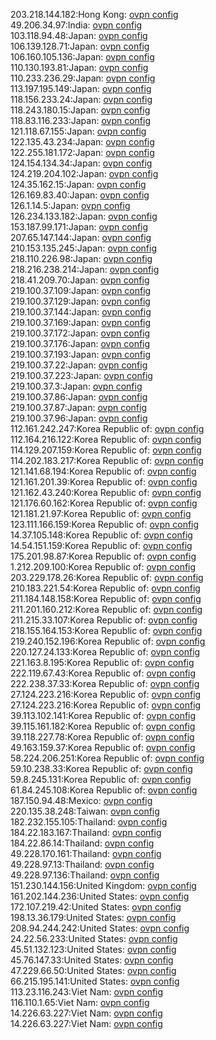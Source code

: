 203.218.144.182:Hong Kong: [ovpn config](vpn/203_218_144_182.ovpn)  
49.206.34.97:India: [ovpn config](vpn/49_206_34_97.ovpn)  
103.118.94.48:Japan: [ovpn config](vpn/103_118_94_48.ovpn)  
106.139.128.71:Japan: [ovpn config](vpn/106_139_128_71.ovpn)  
106.160.105.136:Japan: [ovpn config](vpn/106_160_105_136.ovpn)  
110.130.193.81:Japan: [ovpn config](vpn/110_130_193_81.ovpn)  
110.233.236.29:Japan: [ovpn config](vpn/110_233_236_29.ovpn)  
113.197.195.149:Japan: [ovpn config](vpn/113_197_195_149.ovpn)  
118.156.233.24:Japan: [ovpn config](vpn/118_156_233_24.ovpn)  
118.243.180.15:Japan: [ovpn config](vpn/118_243_180_15.ovpn)  
118.83.116.233:Japan: [ovpn config](vpn/118_83_116_233.ovpn)  
121.118.67.155:Japan: [ovpn config](vpn/121_118_67_155.ovpn)  
122.135.43.234:Japan: [ovpn config](vpn/122_135_43_234.ovpn)  
122.255.181.172:Japan: [ovpn config](vpn/122_255_181_172.ovpn)  
124.154.134.34:Japan: [ovpn config](vpn/124_154_134_34.ovpn)  
124.219.204.102:Japan: [ovpn config](vpn/124_219_204_102.ovpn)  
124.35.162.15:Japan: [ovpn config](vpn/124_35_162_15.ovpn)  
126.169.83.40:Japan: [ovpn config](vpn/126_169_83_40.ovpn)  
126.1.14.5:Japan: [ovpn config](vpn/126_1_14_5.ovpn)  
126.234.133.182:Japan: [ovpn config](vpn/126_234_133_182.ovpn)  
153.187.99.171:Japan: [ovpn config](vpn/153_187_99_171.ovpn)  
207.65.147.144:Japan: [ovpn config](vpn/207_65_147_144.ovpn)  
210.153.135.245:Japan: [ovpn config](vpn/210_153_135_245.ovpn)  
218.110.226.98:Japan: [ovpn config](vpn/218_110_226_98.ovpn)  
218.216.238.214:Japan: [ovpn config](vpn/218_216_238_214.ovpn)  
218.41.209.70:Japan: [ovpn config](vpn/218_41_209_70.ovpn)  
219.100.37.109:Japan: [ovpn config](vpn/219_100_37_109.ovpn)  
219.100.37.129:Japan: [ovpn config](vpn/219_100_37_129.ovpn)  
219.100.37.144:Japan: [ovpn config](vpn/219_100_37_144.ovpn)  
219.100.37.169:Japan: [ovpn config](vpn/219_100_37_169.ovpn)  
219.100.37.172:Japan: [ovpn config](vpn/219_100_37_172.ovpn)  
219.100.37.176:Japan: [ovpn config](vpn/219_100_37_176.ovpn)  
219.100.37.193:Japan: [ovpn config](vpn/219_100_37_193.ovpn)  
219.100.37.22:Japan: [ovpn config](vpn/219_100_37_22.ovpn)  
219.100.37.223:Japan: [ovpn config](vpn/219_100_37_223.ovpn)  
219.100.37.3:Japan: [ovpn config](vpn/219_100_37_3.ovpn)  
219.100.37.86:Japan: [ovpn config](vpn/219_100_37_86.ovpn)  
219.100.37.87:Japan: [ovpn config](vpn/219_100_37_87.ovpn)  
219.100.37.96:Japan: [ovpn config](vpn/219_100_37_96.ovpn)  
112.161.242.247:Korea Republic of: [ovpn config](vpn/112_161_242_247.ovpn)  
112.164.216.122:Korea Republic of: [ovpn config](vpn/112_164_216_122.ovpn)  
114.129.207.159:Korea Republic of: [ovpn config](vpn/114_129_207_159.ovpn)  
114.202.183.217:Korea Republic of: [ovpn config](vpn/114_202_183_217.ovpn)  
121.141.68.194:Korea Republic of: [ovpn config](vpn/121_141_68_194.ovpn)  
121.161.201.39:Korea Republic of: [ovpn config](vpn/121_161_201_39.ovpn)  
121.162.43.240:Korea Republic of: [ovpn config](vpn/121_162_43_240.ovpn)  
121.176.60.162:Korea Republic of: [ovpn config](vpn/121_176_60_162.ovpn)  
121.181.21.97:Korea Republic of: [ovpn config](vpn/121_181_21_97.ovpn)  
123.111.166.159:Korea Republic of: [ovpn config](vpn/123_111_166_159.ovpn)  
14.37.105.148:Korea Republic of: [ovpn config](vpn/14_37_105_148.ovpn)  
14.54.151.159:Korea Republic of: [ovpn config](vpn/14_54_151_159.ovpn)  
175.201.98.87:Korea Republic of: [ovpn config](vpn/175_201_98_87.ovpn)  
1.212.209.100:Korea Republic of: [ovpn config](vpn/1_212_209_100.ovpn)  
203.229.178.26:Korea Republic of: [ovpn config](vpn/203_229_178_26.ovpn)  
210.183.221.54:Korea Republic of: [ovpn config](vpn/210_183_221_54.ovpn)  
211.184.148.158:Korea Republic of: [ovpn config](vpn/211_184_148_158.ovpn)  
211.201.160.212:Korea Republic of: [ovpn config](vpn/211_201_160_212.ovpn)  
211.215.33.107:Korea Republic of: [ovpn config](vpn/211_215_33_107.ovpn)  
218.155.164.153:Korea Republic of: [ovpn config](vpn/218_155_164_153.ovpn)  
219.240.152.196:Korea Republic of: [ovpn config](vpn/219_240_152_196.ovpn)  
220.127.24.133:Korea Republic of: [ovpn config](vpn/220_127_24_133.ovpn)  
221.163.8.195:Korea Republic of: [ovpn config](vpn/221_163_8_195.ovpn)  
222.119.67.43:Korea Republic of: [ovpn config](vpn/222_119_67_43.ovpn)  
222.238.37.33:Korea Republic of: [ovpn config](vpn/222_238_37_33.ovpn)  
27.124.223.216:Korea Republic of: [ovpn config](vpn/27_124_223_216.ovpn)  
27.124.223.216:Korea Republic of: [ovpn config](vpn/27_124_223_216.ovpn)  
39.113.102.141:Korea Republic of: [ovpn config](vpn/39_113_102_141.ovpn)  
39.115.161.182:Korea Republic of: [ovpn config](vpn/39_115_161_182.ovpn)  
39.118.227.78:Korea Republic of: [ovpn config](vpn/39_118_227_78.ovpn)  
49.163.159.37:Korea Republic of: [ovpn config](vpn/49_163_159_37.ovpn)  
58.224.206.251:Korea Republic of: [ovpn config](vpn/58_224_206_251.ovpn)  
59.10.238.33:Korea Republic of: [ovpn config](vpn/59_10_238_33.ovpn)  
59.8.245.131:Korea Republic of: [ovpn config](vpn/59_8_245_131.ovpn)  
61.84.245.108:Korea Republic of: [ovpn config](vpn/61_84_245_108.ovpn)  
187.150.94.48:Mexico: [ovpn config](vpn/187_150_94_48.ovpn)  
220.135.38.248:Taiwan: [ovpn config](vpn/220_135_38_248.ovpn)  
182.232.155.105:Thailand: [ovpn config](vpn/182_232_155_105.ovpn)  
184.22.183.167:Thailand: [ovpn config](vpn/184_22_183_167.ovpn)  
184.22.86.14:Thailand: [ovpn config](vpn/184_22_86_14.ovpn)  
49.228.170.161:Thailand: [ovpn config](vpn/49_228_170_161.ovpn)  
49.228.97.13:Thailand: [ovpn config](vpn/49_228_97_13.ovpn)  
49.228.97.136:Thailand: [ovpn config](vpn/49_228_97_136.ovpn)  
151.230.144.156:United Kingdom: [ovpn config](vpn/151_230_144_156.ovpn)  
161.202.144.236:United States: [ovpn config](vpn/161_202_144_236.ovpn)  
172.107.219.42:United States: [ovpn config](vpn/172_107_219_42.ovpn)  
198.13.36.179:United States: [ovpn config](vpn/198_13_36_179.ovpn)  
208.94.244.242:United States: [ovpn config](vpn/208_94_244_242.ovpn)  
24.22.56.233:United States: [ovpn config](vpn/24_22_56_233.ovpn)  
45.51.132.123:United States: [ovpn config](vpn/45_51_132_123.ovpn)  
45.76.147.33:United States: [ovpn config](vpn/45_76_147_33.ovpn)  
47.229.66.50:United States: [ovpn config](vpn/47_229_66_50.ovpn)  
66.215.195.141:United States: [ovpn config](vpn/66_215_195_141.ovpn)  
113.23.116.243:Viet Nam: [ovpn config](vpn/113_23_116_243.ovpn)  
116.110.1.65:Viet Nam: [ovpn config](vpn/116_110_1_65.ovpn)  
14.226.63.227:Viet Nam: [ovpn config](vpn/14_226_63_227.ovpn)  
14.226.63.227:Viet Nam: [ovpn config](vpn/14_226_63_227.ovpn)  
